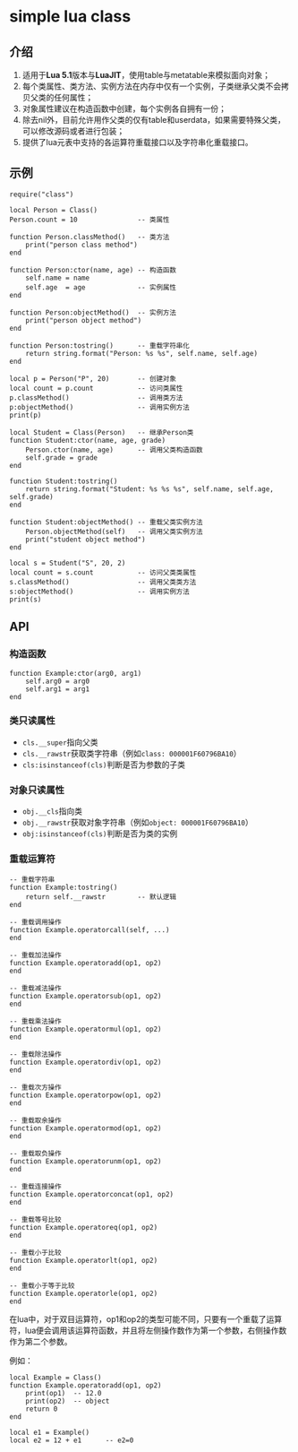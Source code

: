 # simple lua class
## 介绍
1. 适用于**Lua 5.1**版本与**LuaJIT**，使用table与metatable来模拟面向对象；
2. 每个类属性、类方法、实例方法在内存中仅有一个实例，子类继承父类不会拷贝父类的任何属性；
3. 对象属性建议在构造函数中创建，每个实例各自拥有一份；
4. 除去nil外，目前允许用作父类的仅有table和userdata，如果需要特殊父类，可以修改源码或者进行包装；
5. 提供了lua元表中支持的各运算符重载接口以及字符串化重载接口。

## 示例
```
require("class")

local Person = Class()
Person.count = 10               -- 类属性

function Person.classMethod()   -- 类方法
    print("person class method")
end

function Person:ctor(name, age) -- 构造函数
    self.name = name
    self.age  = age             -- 实例属性
end

function Person:objectMethod()  -- 实例方法
    print("person object method")
end

function Person:tostring()      -- 重载字符串化
    return string.format("Person: %s %s", self.name, self.age)
end

local p = Person("P", 20)       -- 创建对象
local count = p.count           -- 访问类属性
p.classMethod()                 -- 调用类方法
p:objectMethod()                -- 调用实例方法
print(p)

local Student = Class(Person)   -- 继承Person类
function Student:ctor(name, age, grade)
    Person.ctor(name, age)      -- 调用父类构造函数
    self.grade = grade
end

function Student:tostring()
    return string.format("Student: %s %s %s", self.name, self.age, self.grade)
end

function Student:objectMethod() -- 重载父类实例方法
    Person.objectMethod(self)   -- 调用父类实例方法
    print("student object method")
end

local s = Student("S", 20, 2)
local count = s.count           -- 访问父类类属性
s.classMethod()                 -- 调用父类类方法
s:objectMethod()                -- 调用实例方法
print(s)
```

## API
### 构造函数
```
function Example:ctor(arg0, arg1)
    self.arg0 = arg0
    self.arg1 = arg1
end
```

### 类只读属性
* `cls.__super`指向父类
* `cls.__rawstr`获取类字符串（例如`class: 000001F60796BA10`）
* `cls:isinstanceof(cls)`判断是否为参数的子类

### 对象只读属性
* `obj.__cls`指向类
* `obj.__rawstr`获取对象字符串（例如`object: 000001F60796BA10`）
* `obj:isinstanceof(cls)`判断是否为类的实例

### 重载运算符

```
-- 重载字符串
function Example:tostring()
    return self.__rawstr        -- 默认逻辑
end

-- 重载调用操作
function Example.operatorcall(self, ...)
end

-- 重载加法操作
function Example.operatoradd(op1, op2)
end

-- 重载减法操作
function Example.operatorsub(op1, op2)
end

-- 重载乘法操作
function Example.operatormul(op1, op2)
end

-- 重载除法操作
function Example.operatordiv(op1, op2)
end

-- 重载次方操作
function Example.operatorpow(op1, op2)
end

-- 重载取余操作
function Example.operatormod(op1, op2)
end

-- 重载取负操作
function Example.operatorunm(op1, op2)
end

-- 重载连接操作
function Example.operatorconcat(op1, op2)
end

-- 重载等号比较
function Example.operatoreq(op1, op2)
end

-- 重载小于比较
function Example.operatorlt(op1, op2)
end

-- 重载小于等于比较
function Example.operatorle(op1, op2)
end
```

在lua中，对于双目运算符，op1和op2的类型可能不同，只要有一个重载了运算符，lua便会调用该运算符函数，并且将左侧操作数作为第一个参数，右侧操作数作为第二个参数。

例如：
```
local Example = Class()
function Example.operatoradd(op1, op2)
    print(op1)  -- 12.0
    print(op2)  -- object
    return 0
end

local e1 = Example()
local e2 = 12 + e1      -- e2=0
```
